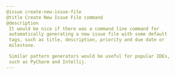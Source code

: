 ```yaml
---
@issue create-new-issue-file
@title Create New Issue File command
@description
 It would be nice if there was a command line command for
 automatically generating a new issue file with some default
 tags, such as title, description, priority and due date or
 milestone.

 Similar pattern generators would be useful for popular IDEs,
 such as PyCharm and Intellij.
---
```

